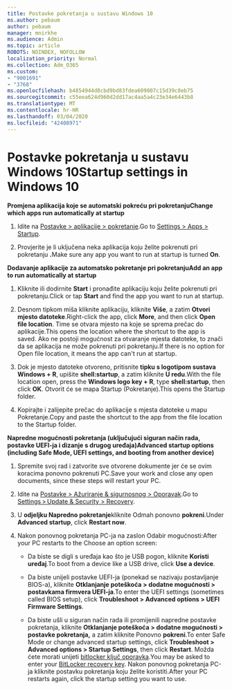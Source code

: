 ```yaml
---
title: Postavke pokretanja u sustavu Windows 10
ms.author: pebaum
author: pebaum
manager: mnirkhe
ms.audience: Admin
ms.topic: article
ROBOTS: NOINDEX, NOFOLLOW
localization_priority: Normal
ms.collection: Adm_O365
ms.custom:
- "9001691"
- "3768"
ms.openlocfilehash: b4854944d8cbd9bd83fdea609007c15d39c8eb75
ms.sourcegitcommit: c55eea624d960d2dd17ac4aa5a4c23e34e6443b8
ms.translationtype: MT
ms.contentlocale: hr-HR
ms.lasthandoff: 03/04/2020
ms.locfileid: "42408971"
---
```

# <a name="startup-settings-in-windows-10"></a><span data-ttu-id="1db51-102">Postavke pokretanja u sustavu Windows 10</span><span class="sxs-lookup"><span data-stu-id="1db51-102">Startup settings in Windows 10</span></span>

<span data-ttu-id="1db51-103">**Promjena aplikacija koje se automatski pokreću pri pokretanju**</span><span class="sxs-lookup"><span data-stu-id="1db51-103">**Change which apps run automatically at startup**</span></span>

1. <span data-ttu-id="1db51-104">Idite na [Postavke > aplikacije > pokretanje](ms-settings:startupapps?activationSource=GetHelp).</span><span class="sxs-lookup"><span data-stu-id="1db51-104">Go to [Settings > Apps > Startup](ms-settings:startupapps?activationSource=GetHelp).</span></span>

2. <span data-ttu-id="1db51-105">Provjerite je li uključena neka aplikacija koju želite pokrenuti pri pokretanju **.**</span><span class="sxs-lookup"><span data-stu-id="1db51-105">Make sure any app you want to run at startup is turned **On**.</span></span>

<span data-ttu-id="1db51-106">**Dodavanje aplikacije za automatsko pokretanje pri pokretanju**</span><span class="sxs-lookup"><span data-stu-id="1db51-106">**Add an app to run automatically at startup**</span></span>

1. <span data-ttu-id="1db51-107">Kliknite ili dodirnite **Start** i pronađite aplikaciju koju želite pokrenuti pri pokretanju.</span><span class="sxs-lookup"><span data-stu-id="1db51-107">Click or tap **Start** and find the app you want to run at startup.</span></span>

2. <span data-ttu-id="1db51-108">Desnom tipkom miša kliknite aplikaciju, kliknite **Više**, a zatim **Otvori mjesto datoteke**.</span><span class="sxs-lookup"><span data-stu-id="1db51-108">Right-click the app, click **More**, and then click **Open file location**.</span></span> <span data-ttu-id="1db51-109">Time se otvara mjesto na koje se sprema prečac do aplikacije.</span><span class="sxs-lookup"><span data-stu-id="1db51-109">This opens the location where the shortcut to the app is saved.</span></span> <span data-ttu-id="1db51-110">Ako ne postoji mogućnost za otvaranje mjesta datoteke, to znači da se aplikacija ne može pokrenuti pri pokretanju.</span><span class="sxs-lookup"><span data-stu-id="1db51-110">If there is no option for Open file location, it means the app can't run at startup.</span></span>

3. <span data-ttu-id="1db51-111">Dok je mjesto datoteke otvoreno, pritisnite **tipku s logotipom sustava Windows + R**, upišite **shell:startup**, a zatim kliknite **U redu**.</span><span class="sxs-lookup"><span data-stu-id="1db51-111">With the file location open, press the **Windows logo key  + R**, type **shell:startup**, then click **OK**.</span></span> <span data-ttu-id="1db51-112">Otvorit će se mapa Startup (Pokretanje).</span><span class="sxs-lookup"><span data-stu-id="1db51-112">This opens the Startup folder.</span></span>

4. <span data-ttu-id="1db51-113">Kopirajte i zalijepite prečac do aplikacije s mjesta datoteke u mapu Pokretanje.</span><span class="sxs-lookup"><span data-stu-id="1db51-113">Copy and paste the shortcut to the app from the file location to the Startup folder.</span></span>

<span data-ttu-id="1db51-114">**Napredne mogućnosti pokretanja (uključujući siguran način rada, postavke UEFI-ja i dizanje s drugog uređaja)**</span><span class="sxs-lookup"><span data-stu-id="1db51-114">**Advanced startup options (including Safe Mode, UEFI settings, and booting from another device)**</span></span>

1. <span data-ttu-id="1db51-115">Spremite svoj rad i zatvorite sve otvorene dokumente jer će se ovim koracima ponovno pokrenuti PC.</span><span class="sxs-lookup"><span data-stu-id="1db51-115">Save your work and close any open documents, since these steps will restart your PC.</span></span>

2. <span data-ttu-id="1db51-116">Idite na [Postavke > Ažuriranje & sigurnosnog > Oporavak](ms-settings:recovery?activationSource=GetHelp).</span><span class="sxs-lookup"><span data-stu-id="1db51-116">Go to [Settings > Update & Security > Recovery](ms-settings:recovery?activationSource=GetHelp).</span></span>

3. <span data-ttu-id="1db51-117">U **odjeljku Napredno pokretanje**kliknite Odmah ponovno **pokreni**.</span><span class="sxs-lookup"><span data-stu-id="1db51-117">Under **Advanced startup**, click **Restart now**.</span></span> 

4. <span data-ttu-id="1db51-118">Nakon ponovnog pokretanja PC-ja na zaslon Odabir mogućnosti:</span><span class="sxs-lookup"><span data-stu-id="1db51-118">After your PC restarts to the Choose an option screen:</span></span>

    - <span data-ttu-id="1db51-119">Da biste se digli s uređaja kao što je USB pogon, kliknite **Koristi uređaj**.</span><span class="sxs-lookup"><span data-stu-id="1db51-119">To boot from a device like a USB drive, click **Use a device**.</span></span>

    - <span data-ttu-id="1db51-120">Da biste unijeli postavke UEFI-ja (ponekad se nazivaju postavljanje BIOS-a), kliknite **Otklanjanje poteškoća > dodatne mogućnosti > postavkama firmvera UEFI-ja**.</span><span class="sxs-lookup"><span data-stu-id="1db51-120">To enter the UEFI settings (sometimes called BIOS setup), click **Troubleshoot > Advanced options > UEFI Firmware Settings**.</span></span> 

    - <span data-ttu-id="1db51-121">Da biste ušli u siguran način rada ili promijenili napredne postavke pokretanja, kliknite **Otklanjanje poteškoća > dodatne mogućnosti > postavke pokretanja,** a zatim kliknite Ponovno **pokreni**.</span><span class="sxs-lookup"><span data-stu-id="1db51-121">To enter Safe Mode or change advanced startup settings, click **Troubleshoot > Advanced options > Startup Settings**, then click **Restart**.</span></span> <span data-ttu-id="1db51-122">Možda ćete morati unijeti [bitlocker ključ oporavka](https://support.microsoft.com/help/4026181/windows-10-find-my-bitlocker-recovery-key).</span><span class="sxs-lookup"><span data-stu-id="1db51-122">You may be asked to enter your [BitLocker recovery key](https://support.microsoft.com/help/4026181/windows-10-find-my-bitlocker-recovery-key).</span></span> <span data-ttu-id="1db51-123">Nakon ponovnog pokretanja PC-ja kliknite postavku pokretanja koju želite koristiti.</span><span class="sxs-lookup"><span data-stu-id="1db51-123">After your PC restarts again, click the startup setting you want to use.</span></span>